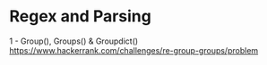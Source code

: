 # Regex and Parsing

1 - Group(), Groups() & Groupdict()
https://www.hackerrank.com/challenges/re-group-groups/problem


